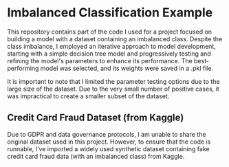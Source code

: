 # Imbalanced Classification Example

This repository contains part of the code I used for a project focused on building a model with a dataset containing an imbalanced class. Despite the class imbalance, I employed an iterative approach to model development, starting with a simple decision tree model and progressively testing and refining the model's parameters to enhance its performance. The best-performing model was selected, and its weights were saved in a .pkl file.

It is important to note that I limited the parameter testing options due to the large size of the dataset. Due to the very small number of positive cases, it was impractical to create a smaller subset of the dataset.

## Credit Card Fraud Dataset (from Kaggle)

Due to GDPR and data governance protocols, I am unable to share the original dataset used in this project. However, to ensure that the code is runnable, I’ve imported a widely used synthetic dataset containing fake credit card fraud data (with an imbalanced class) from Kaggle.
